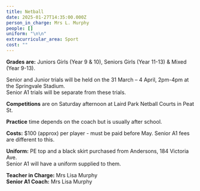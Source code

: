 ```yaml
---
title: Netball
date: 2025-01-27T14:35:00.000Z
person_in_charge: Mrs L. Murphy
people: []
uniform: "\n\n"
extracurricular_area: Sport
cost: ""
---
```

**Grades are:** Juniors Girls (Year 9 & 10), Seniors Girls (Year 11-13) & Mixed (Year 9-13).

Senior and Junior trials will be held on the 31 March – 4 April, 2pm-4pm at the Springvale Stadium.  
Senior A1 trials will be separate from these trials. 


**Competitions** are on Saturday afternoon at Laird Park Netball Courts in Peat St.

**Practice** time depends on the coach but is usually after school.

**Costs:** $100 (approx) per player - must be paid before May.   Senior A1 fees are different to this.

**Uniform:** PE top and a black skirt purchased from Andersons, 184 Victoria Ave.  
Senior A1 will have a uniform supplied to them.

 
**Teacher in Charge:** Mrs Lisa Murphy  
**Senior A1 Coach:** Mrs Lisa Murphy
